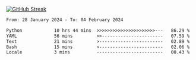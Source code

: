 [![GitHub Streak](https://streak-stats.demolab.com?user=renren-017&theme=sea&hide_border=true&background=DD272700)](https://git.io/streak-stats)

<!--START_SECTION:waka-->

```txt
From: 28 January 2024 - To: 04 February 2024

Python            10 hrs 44 mins  >>>>>>>>>>>>>>>>>>>>>>---   86.29 %
YAML              56 mins         >>-----------------------   07.59 %
Text              21 mins         >------------------------   02.89 %
Bash              15 mins         >------------------------   02.06 %
Locale            3 mins          -------------------------   00.43 %
```

<!--END_SECTION:waka-->
